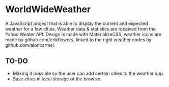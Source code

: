 # WorldWideWeather #

A JavaScript project that is able to display the current and expected weather for a few cities. Weather data & statistics are received from the Yahoo Weater API. 
Design is made with MaterializeCSS, weather icons are made by github.com/erikflowers, linked to the right weather codes by github.com/aloncarmel.
## TO-DO ##
- Making it possible so the user can add certain cities to the weather app.
- Save cities in local storage of the browser.
